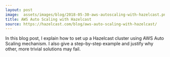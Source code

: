 ```yaml
---
layout: post
image:  assets/images/blog/2018-05-30-aws-autoscaling-with-hazelcast.png
title: AWS Auto Scaling with Hazelcast
source: https://hazelcast.com/blog/aws-auto-scaling-with-hazelcast/
---
```


In this blog post, I explain how to set up a Hazelcast cluster using AWS Auto Scaling mechanism. I also give a step-by-step example and justify why other, more trivial solutions may fail.
